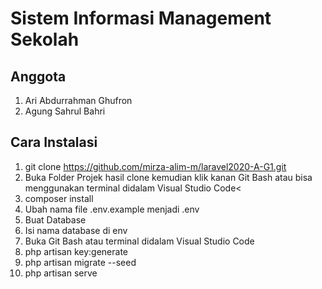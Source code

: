# Sistem Informasi Management Sekolah

## Anggota 
1. Ari Abdurrahman Ghufron
2. Agung Sahrul Bahri

## Cara Instalasi

1. git clone https://github.com/mirza-alim-m/laravel2020-A-G1.git
2. Buka Folder Projek hasil clone kemudian klik kanan Git Bash atau bisa menggunakan terminal didalam Visual Studio Code<
3. composer install
4. Ubah nama file .env.example menjadi .env
5. Buat Database
6. Isi nama database di env
7. Buka Git Bash atau terminal didalam Visual Studio Code
8. php artisan key:generate
9. php artisan migrate --seed
10. php artisan serve
